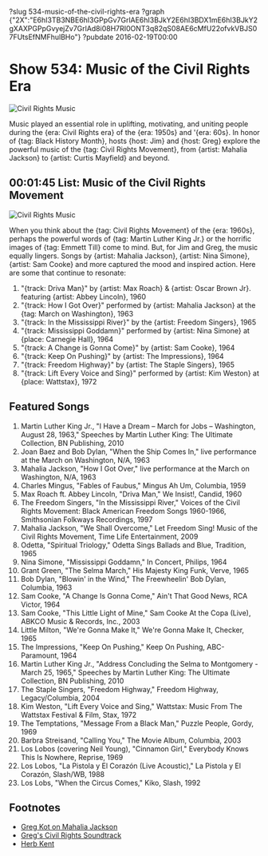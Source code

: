?slug 534-music-of-the-civil-rights-era
?graph {"2X":"E6hI3TB3NBE6hI3GPpGv7GrlAE6hI3BJkY2E6hI3BDX1mE6hI3BJkY2gXAXPGPpGvyejZv7GrlAd8i08H7RI0ONT3q82qS08AE6cMfU22ofvkVBJS07FUtsEfNMFhulBHo"}
?pubdate 2016-02-19T00:00

# Show 534: Music of the Civil Rights Era

![Civil Rights Music](//static.soundopinions.org/images/2016/civilrights_new_web.jpg)

Music played an essential role in uplifting, motivating, and uniting people during the {era: Civil Rights era} of the {era: 1950s} and '{era: 60s}. In honor of {tag: Black History Month}, hosts {host: Jim} and {host: Greg} explore the powerful music of the {tag: Civil Rights Movement}, from {artist: Mahalia Jackson} to {artist: Curtis Mayfield} and beyond.


## 00:01:45 List: Music of the Civil Rights Movement

![Civil Rights Music](//static.soundopinions.org/images/2016/mahalia.jpg)

When you think about the {tag: Civil Rights Movement} of the {era: 1960s}, perhaps the powerful words of {tag: Martin Luther King Jr.} or the horrific images of {tag: Emmett Till} come to mind. But, for Jim and Greg, the music equally lingers. Songs by {artist: Mahalia Jackson}, {artist: Nina Simone}, {artist: Sam Cooke} and more captured the mood and inspired action. Here are some that continue to resonate:

1. "{track: Driva Man}" by {artist: Max Roach} & {artist: Oscar Brown Jr}. featuring {artist: Abbey Lincoln}, 1960
2. "{track: How I Got Over}" performed by {artist: Mahalia Jackson} at the {tag: March on Washington}, 1963
1. "{track: In the Mississippi River}" by the {artist: Freedom Singers}, 1965
1. "{track: Mississippi Goddamn}" performed by {artist: Nina Simone} at {place: Carnegie Hall}, 1964
1. "{track: A Change is Gonna Come}" by {artist: Sam Cooke}, 1964
1. "{track: Keep On Pushing}" by {artist: The Impressions}, 1964
1. "{track: Freedom Highway}" by {artist: The Staple Singers}, 1965 
1. "{track: Lift Every Voice and Sing}" performed by {artist: Kim Weston} at {place: Wattstax}, 1972


## Featured Songs

1. Martin Luther King Jr., "I Have a Dream – March for Jobs – Washington, August 28, 1963," Speeches by Martin Luther King: The Ultimate Collection, BN Publishing, 2010 
1. Joan Baez and Bob Dylan, "When the Ship Comes In," live performance at the March on Washington, N/A, 1963 
1. Mahalia Jackson, "How I Got Over," live performance at the March on Washington, N/A, 1963 
1. Charles Mingus, "Fables of Faubus," Mingus Ah Um, Columbia, 1959 
1. Max Roach ft. Abbey Lincoln, "Driva Man," We Insist!, Candid, 1960 
1. The Freedom Singers, "In the Mississippi River," Voices of the Civil Rights Movement: Black American Freedom Songs 1960-1966, Smithsonian Folkways Recordings, 1997
1. Mahalia Jackson, "We Shall Overcome," Let Freedom Sing! Music of the Civil Rights Movement, Time Life Entertainment, 2009 
1. Odetta, "Spiritual Triology," Odetta Sings Ballads and Blue, Tradition, 1965 
1. Nina Simone, "Mississippi Goddamn," In Concert, Philips, 1964
1. Grant Green, "The Selma March," His Majesty King Funk, Verve, 1965 
1. Bob Dylan, "Blowin' in the Wind," The Freewheelin' Bob Dylan, Columbia, 1963
1. Sam Cooke, "A Change Is Gonna Come," Ain't That Good News, RCA Victor, 1964
1. Sam Cooke, "This Little Light of Mine," Sam Cooke At the Copa (Live), ABKCO Music & Records, Inc., 2003
1. Little Milton, "We're Gonna Make It," We're Gonna Make It, Checker, 1965
1. The Impressions, "Keep On Pushing," Keep On Pushing, ABC-Paramount, 1964
1. Martin Luther King Jr., "Address Concluding the Selma to Montgomery - March 25, 1965," Speeches by Martin Luther King: The Ultimate Collection, BN Publishing, 2010 
1. The Staple Singers, "Freedom Highway," Freedom Highway, Legacy/Columbia, 2004
1. Kim Weston, "Lift Every Voice and Sing," Wattstax: Music From The Wattstax Festival & Film, Stax, 1972
1. The Temptations, "Message From a Black Man," Puzzle People, Gordy, 1969 
1. Barbra Streisand, "Calling You," The Movie Album, Columbia, 2003
1. Los Lobos (covering Neil Young), "Cinnamon Girl," Everybody Knows This Is Nowhere, Reprise, 1969 
1. Los Lobos, "La Pistola y El Corazón (Live Acoustic)," La Pistola y El Corazón, Slash/WB, 1988 
1. Los Lobs, "When the Circus Comes," Kiko, Slash, 1992 

## Footnotes
- [Greg Kot on Mahalia Jackson](http://www.bbc.com/culture/story/20130827-a-song-that-made-america-believe)
- [Greg's Civil Rights Soundtrack](http://www.chicagotribune.com/entertainment/music/kot/ct-staple-singers-selma-freedom-highway-glory-dont-lose-this-20150211-column.html)
- [Herb Kent](http://v103.iheart.com/onair/herb-kent-3680/)
